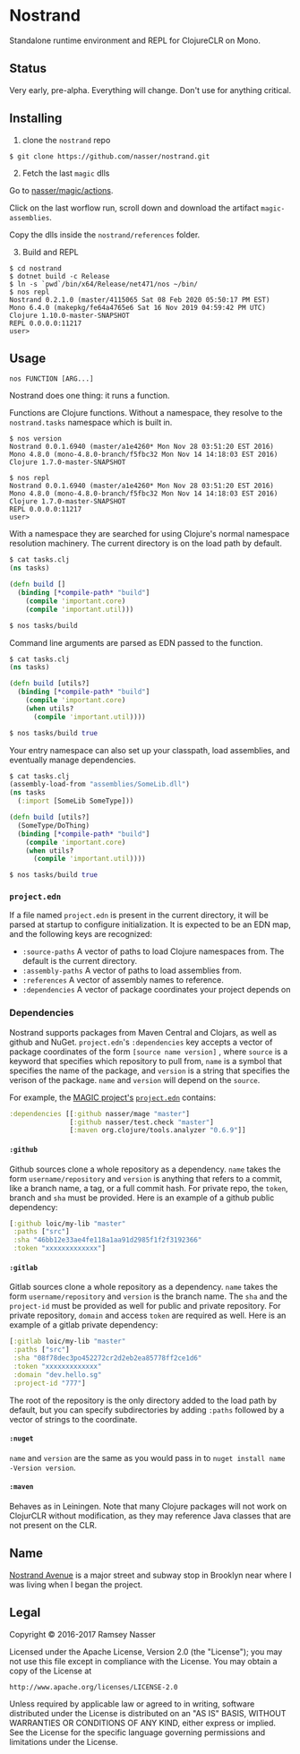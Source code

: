 # Nostrand
Standalone runtime environment and REPL for ClojureCLR on Mono.

## Status
Very early, pre-alpha. Everything will change. Don't use for anything critical.

## Installing

1. clone the `nostrand` repo

```
$ git clone https://github.com/nasser/nostrand.git
```

2. Fetch the last `magic` dlls

Go to [nasser/magic/actions](https://github.com/nasser/magic/actions).

Click on the last worflow run, scroll down and download the artifact `magic-assemblies`.

Copy the dlls inside the `nostrand/references` folder.

3. Build and REPL

```
$ cd nostrand
$ dotnet build -c Release
$ ln -s `pwd`/bin/x64/Release/net471/nos ~/bin/
$ nos repl
Nostrand 0.2.1.0 (master/4115065 Sat 08 Feb 2020 05:50:17 PM EST)
Mono 6.4.0 (makepkg/fe64a4765e6 Sat 16 Nov 2019 04:59:42 PM UTC)
Clojure 1.10.0-master-SNAPSHOT
REPL 0.0.0.0:11217
user>
```

## Usage

```
nos FUNCTION [ARG...]
```

Nostrand does one thing: it runs a function.

Functions are Clojure functions. Without a namespace, they resolve to the `nostrand.tasks` namespace which is built in.

```
$ nos version
Nostrand 0.0.1.6940 (master/a1e4260* Mon Nov 28 03:51:20 EST 2016)
Mono 4.8.0 (mono-4.8.0-branch/f5fbc32 Mon Nov 14 14:18:03 EST 2016)
Clojure 1.7.0-master-SNAPSHOT

$ nos repl
Nostrand 0.0.1.6940 (master/a1e4260* Mon Nov 28 03:51:20 EST 2016)
Mono 4.8.0 (mono-4.8.0-branch/f5fbc32 Mon Nov 14 14:18:03 EST 2016)
Clojure 1.7.0-master-SNAPSHOT
REPL 0.0.0.0:11217
user>
```

With a namespace they are searched for using Clojure's normal namespace resolution machinery. The current directory is on the load path by default.

```clojure
$ cat tasks.clj
(ns tasks)

(defn build []
  (binding [*compile-path* "build"]
    (compile 'important.core)
    (compile 'important.util)))

$ nos tasks/build
```

Command line arguments are parsed as EDN passed to the function.

```clojure
$ cat tasks.clj
(ns tasks)

(defn build [utils?]
  (binding [*compile-path* "build"]
    (compile 'important.core)
    (when utils?
      (compile 'important.util))))

$ nos tasks/build true
```

Your entry namespace can also set up your classpath, load assemblies, and eventually manage dependencies.  

```clojure
$ cat tasks.clj
(assembly-load-from "assemblies/SomeLib.dll")
(ns tasks
  (:import [SomeLib SomeType]))

(defn build [utils?]
  (SomeType/DoThing)
  (binding [*compile-path* "build"]
    (compile 'important.core)
    (when utils?
      (compile 'important.util))))

$ nos tasks/build true
```

### `project.edn`
If a file named `project.edn` is present in the current directory, it will be parsed at startup to configure initialization. It is expected to be an EDN map, and the following keys are recognized:

* `:source-paths` A vector of paths to load Clojure namespaces from. The default is the current directory.
* `:assembly-paths` A vector of paths to load assemblies from.
* `:references` A vector of assembly names to reference.
* `:dependencies` A vector of package coordinates your project depends on

### Dependencies

Nostrand supports packages from Maven Central and Clojars, as well as github and NuGet. `project.edn`'s `:dependencies` key accepts a vector of package coordinates of the form `[source name version]` , where `source` is a keyword that specifies which repository to pull from, `name` is a symbol that specifies the name of the package, and `version` is a string that specifies the verison of the package. `name` and `version` will depend on the `source`.

For example, the [MAGIC project's](https://github.com/nasser/magic) [`project.edn`](https://github.com/nasser/magic/blob/master/project.edn) contains:

```clojure
:dependencies [[:github nasser/mage "master"]
               [:github nasser/test.check "master"]
               [:maven org.clojure/tools.analyzer "0.6.9"]]
```

#### `:github`
Github sources clone a whole repository as a dependency. `name` takes the form `username/repository` and `version` is anything that refers to a commit, like a branch name, a tag, or a full commit hash. For private repo, the `token`, branch and `sha` must be provided. Here is an example of a github public dependency:
```clojure
[:github loic/my-lib "master"
 :paths ["src"]
 :sha "46bb12e33ae4fe118a1aa91d2985f1f2f3192366"
 :token "xxxxxxxxxxxxx"]
```

#### `:gitlab`
Gitlab sources clone a whole repository as a dependency. `name` takes the form `username/repository` and `version` is the branch name. The `sha` and the `project-id` must be provided as well for public and private repository. For private repository, `domain` and access `token` are required as well. Here is an example of a gitlab private dependency:

```clojure
[:gitlab loic/my-lib "master"
 :paths ["src"]
 :sha "08f78dec3po452272cr2d2eb2ea85778ff2ce1d6"
 :token "xxxxxxxxxxxxx"
 :domain "dev.hello.sg"
 :project-id "777"]
```

The root of the repository is the only directory added to the load path by default, but you can specify subdirectories by adding `:paths` followed by a vector of strings to the coordinate.

#### `:nuget`
`name` and `version` are the same as you would pass in to `nuget install name -Version version`.

#### `:maven`
Behaves as in Leiningen. Note that many Clojure packages will not work on ClojurCLR without modification, as they may reference Java classes that are not present on the CLR.

## Name
[Nostrand Avenue](https://en.wikipedia.org/wiki/Nostrand_Avenue) is a major street and subway stop in Brooklyn near where I was living when I began the project.

## Legal
Copyright © 2016-2017 Ramsey Nasser

Licensed under the Apache License, Version 2.0 (the "License"); you may not use this file except in compliance with the License. You may obtain a copy of the License at

```
http://www.apache.org/licenses/LICENSE-2.0
```

Unless required by applicable law or agreed to in writing, software distributed under the License is distributed on an "AS IS" BASIS, WITHOUT WARRANTIES OR CONDITIONS OF ANY KIND, either express or implied. See the License for the specific language governing permissions and limitations under the License.
